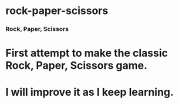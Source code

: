 # rock-paper-scissors

### Rock, Paper, Scissors

# First attempt to make the classic Rock, Paper, Scissors game.

# I will improve it as I keep learning.

